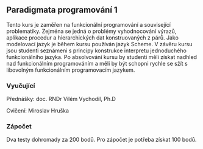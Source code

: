 ## Paradigmata programování 1
Tento kurs je zaměřen na funkcionální programování a související problematiky. Zejména se jedná o problémy vyhodnocování výrazů, aplikace procedur a hierarchických dat konstruovaných z párů. Jako modelovací jazyk je během kursu používán jazyk Scheme. V závěru kursu jsou studenti seznámeni s principy konstrukce interpretu jednoduchého funkcionálního jazyka. Po absolvování kursu by studenti měli získat nadhled nad funkcionálním programováním a měli by být schopni rychle se sžít s libovolným funkcionálním programovacím jazykem.

### Vyučující
Přednášky: doc. RNDr Vilém Vychodil, Ph.D

Cvičení: Miroslav Hruška

### Zápočet
Dva testy dohromady za 200 bodů. Pro zápočet je potřeba získat 100 bodů.

